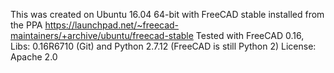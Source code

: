 This was created on Ubuntu 16.04 64-bit with FreeCAD stable installed from the PPA
https://launchpad.net/~freecad-maintainers/+archive/ubuntu/freecad-stable
Tested with FreeCAD 0.16, Libs: 0.16R6710 (Git) and Python 2.7.12 (FreeCAD is still Python 2)
License: Apache 2.0
